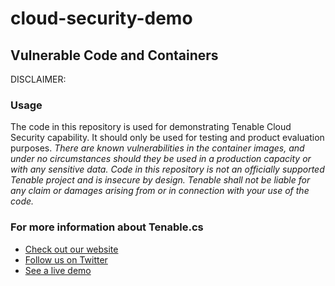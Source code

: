# cloud-security-demo

## Vulnerable Code and Containers

DISCLAIMER:
### Usage
The code in this repository is used for demonstrating Tenable Cloud Security capability. It should only be used for testing and product evaluation purposes.
*There are known vulnerabilities in the container images, and under no circumstances should they be used in a production capacity or with any sensitive data.
Code in this repository is not an officially supported Tenable project and is insecure by design. Tenable shall not be liable for any claim or damages arising from or in connection with your use of the code.*

### For more information about Tenable.cs
- [Check out our website](https://www.tenable.com/products/tenable-cloud-security)
- [Follow us on Twitter](https://twitter.com/TenableSecurity)
- [See a live demo](https://www.tenable.com/products/tenable-cloud-security#demo)
